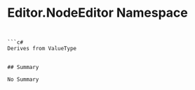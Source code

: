 # Editor.NodeEditor Namespace

## 
```c#

```c#
Derives from ValueType
```
```

## Summary

No Summary
